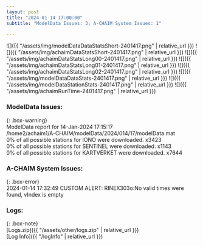 ```yaml
---
layout: post
title: "2024-01-14 17:00:00"
subtitle: "ModelData Issues: 3; A-CHAIM System Issues: 1"

---
```


![]({{ "/assets/img/modelDataDataStatsShort-2401417.png" | relative_url }})
![]({{ "/assets/img/achaimDataStatsShort-2401417.png" | relative_url }})
![]({{ "/assets/img/achaimDataStatsLong00-2401417.png" | relative_url }})
![]({{ "/assets/img/achaimDataStatsLong01-2401417.png" | relative_url }})
![]({{ "/assets/img/achaimDataStatsLong02-2401417.png" | relative_url }})
![]({{ "/assets/img/modelDataDataStats-2401417.png" | relative_url }})
![]({{ "/assets/img/modelDataStationStats-2401417.png" | relative_url }})
![]({{ "/assets/img/achaimRunTime-2401417.png" | relative_url }})


### ModelData Issues:  
  
{: .box-warning}  
 ModelData report for 14-Jan-2024 17:15:17   
 /home2/achaim1/A-CHAIM/modelData/2024/014/17/modelData.mat   
 0% of all possible stations for IONO were downloaded. x3423   
 0% of all possible stations for SENTINEL were downloaded. x1143   
 0% of all possible stations for KARTVERKET were downloaded. x7644   
  
### A-CHAIM System Issues:  
  
{: .box-error}  
2024-01-14 17:32:49 CUSTOM ALERT: RINEX303o:No valid times were found, vIndex is empty  

### Logs:  
  
{: .box-note}  
[Logs.zip]({{ "/assets/other/logs.zip" | relative_url }})  
[Log Info]({{ "/logInfo" | relative_url }})  
